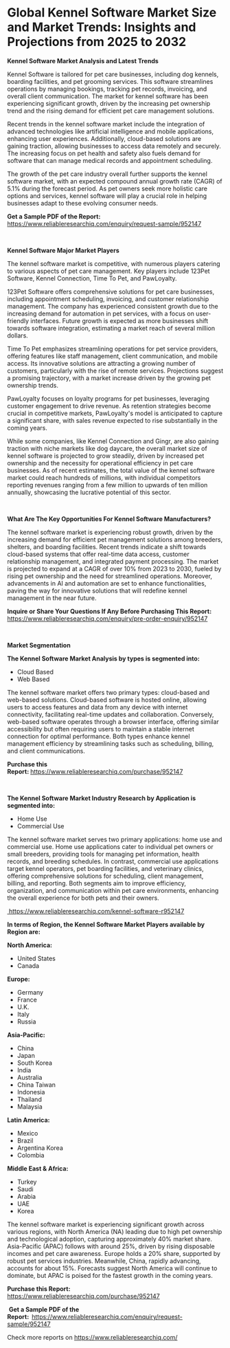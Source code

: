 <p><h1>Global Kennel Software Market Size and Market Trends: Insights and Projections from 2025 to 2032</h1></p><p><strong>Kennel Software Market Analysis and Latest Trends</strong></p>
<p><p>Kennel Software is tailored for pet care businesses, including dog kennels, boarding facilities, and pet grooming services. This software streamlines operations by managing bookings, tracking pet records, invoicing, and overall client communication. The market for kennel software has been experiencing significant growth, driven by the increasing pet ownership trend and the rising demand for efficient pet care management solutions.</p><p>Recent trends in the kennel software market include the integration of advanced technologies like artificial intelligence and mobile applications, enhancing user experiences. Additionally, cloud-based solutions are gaining traction, allowing businesses to access data remotely and securely. The increasing focus on pet health and safety also fuels demand for software that can manage medical records and appointment scheduling. </p><p>The growth of the pet care industry overall further supports the kennel software market, with an expected compound annual growth rate (CAGR) of 5.1% during the forecast period. As pet owners seek more holistic care options and services, kennel software will play a crucial role in helping businesses adapt to these evolving consumer needs.</p></p>
<p><strong>Get a Sample PDF of the Report:&nbsp;</strong> <a href="https://www.reliableresearchiq.com/enquiry/request-sample/952147?utm_campaign=2268&utm_medium=2&utm_source=Github&utm_content=ia&utm_term=06032025&utm_id=kennel-software">https://www.reliableresearchiq.com/enquiry/request-sample/952147</a></p>
<p>&nbsp;</p>
<p><strong>Kennel Software Major Market Players</strong></p>
<p><p>The kennel software market is competitive, with numerous players catering to various aspects of pet care management. Key players include 123Pet Software, Kennel Connection, Time To Pet, and PawLoyalty. </p><p>123Pet Software offers comprehensive solutions for pet care businesses, including appointment scheduling, invoicing, and customer relationship management. The company has experienced consistent growth due to the increasing demand for automation in pet services, with a focus on user-friendly interfaces. Future growth is expected as more businesses shift towards software integration, estimating a market reach of several million dollars.</p><p>Time To Pet emphasizes streamlining operations for pet service providers, offering features like staff management, client communication, and mobile access. Its innovative solutions are attracting a growing number of customers, particularly with the rise of remote services. Projections suggest a promising trajectory, with a market increase driven by the growing pet ownership trends.</p><p>PawLoyalty focuses on loyalty programs for pet businesses, leveraging customer engagement to drive revenue. As retention strategies become crucial in competitive markets, PawLoyalty's model is anticipated to capture a significant share, with sales revenue expected to rise substantially in the coming years.</p><p>While some companies, like Kennel Connection and Gingr, are also gaining traction with niche markets like dog daycare, the overall market size of kennel software is projected to grow steadily, driven by increased pet ownership and the necessity for operational efficiency in pet care businesses. As of recent estimates, the total value of the kennel software market could reach hundreds of millions, with individual competitors reporting revenues ranging from a few million to upwards of ten million annually, showcasing the lucrative potential of this sector.</p></p>
<p>&nbsp;</p>
<p><strong>What Are The Key Opportunities For Kennel Software Manufacturers?</strong></p>
<p><p>The kennel software market is experiencing robust growth, driven by the increasing demand for efficient pet management solutions among breeders, shelters, and boarding facilities. Recent trends indicate a shift towards cloud-based systems that offer real-time data access, customer relationship management, and integrated payment processing. The market is projected to expand at a CAGR of over 10% from 2023 to 2030, fueled by rising pet ownership and the need for streamlined operations. Moreover, advancements in AI and automation are set to enhance functionalities, paving the way for innovative solutions that will redefine kennel management in the near future.</p></p>
<p><strong>Inquire or Share Your Questions If Any Before Purchasing This Report:</strong> <a href="https://www.reliableresearchiq.com/enquiry/pre-order-enquiry/952147?utm_campaign=2268&utm_medium=2&utm_source=Github&utm_content=ia&utm_term=06032025&utm_id=kennel-software">https://www.reliableresearchiq.com/enquiry/pre-order-enquiry/952147</a></p>
<p>&nbsp;</p>
<p><strong>Market Segmentation</strong></p>
<p><strong>The Kennel Software Market Analysis by types is segmented into:</strong></p>
<p><ul><li>Cloud Based</li><li>Web Based</li></ul></p>
<p><p>The kennel software market offers two primary types: cloud-based and web-based solutions. Cloud-based software is hosted online, allowing users to access features and data from any device with internet connectivity, facilitating real-time updates and collaboration. Conversely, web-based software operates through a browser interface, offering similar accessibility but often requiring users to maintain a stable internet connection for optimal performance. Both types enhance kennel management efficiency by streamlining tasks such as scheduling, billing, and client communications.</p></p>
<p><strong>Purchase this Report:&nbsp;</strong><a href="https://www.reliableresearchiq.com/purchase/952147?utm_campaign=2268&utm_medium=2&utm_source=Github&utm_content=ia&utm_term=06032025&utm_id=kennel-software">https://www.reliableresearchiq.com/purchase/952147</a></p>
<p>&nbsp;</p>
<p><strong>The Kennel Software Market Industry Research by Application is segmented into:</strong></p>
<p><ul><li>Home Use</li><li>Commercial Use</li></ul></p>
<p><p>The kennel software market serves two primary applications: home use and commercial use. Home use applications cater to individual pet owners or small breeders, providing tools for managing pet information, health records, and breeding schedules. In contrast, commercial use applications target kennel operators, pet boarding facilities, and veterinary clinics, offering comprehensive solutions for scheduling, client management, billing, and reporting. Both segments aim to improve efficiency, organization, and communication within pet care environments, enhancing the overall experience for both pets and their owners.</p></p>
<p><a href="https://www.reliableresearchiq.com/kennel-software-r952147?utm_campaign=2268&utm_medium=2&utm_source=Github&utm_content=ia&utm_term=06032025&utm_id=kennel-software">&nbsp;https://www.reliableresearchiq.com/kennel-software-r952147</a></p>
<p><strong>In terms of Region, the Kennel Software Market Players available by Region are:</strong></p>
<p>
    <p> <strong> North America: </strong>
        <ul>
            <li>United States</li>
            <li>Canada</li>
        </ul>
        </p> 
    <p> <strong> Europe: </strong>
        <ul>
            <li>Germany</li>
            <li>France</li>
            <li>U.K.</li>
            <li>Italy</li>
            <li>Russia</li>
        </ul>
        </p> 
    <p> <strong> Asia-Pacific: </strong>
        <ul>
            <li>China</li>
            <li>Japan</li>
            <li>South Korea</li>
            <li>India</li>
            <li>Australia</li>
            <li>China Taiwan</li>
            <li>Indonesia</li>
            <li>Thailand</li>
            <li>Malaysia</li>
        </ul>
        </p> 
    <p> <strong> Latin America: </strong>
        <ul>
            <li>Mexico</li>
            <li>Brazil</li>
            <li>Argentina Korea</li>
            <li>Colombia</li>
        </ul>
        </p> 
    <p> <strong> Middle East & Africa: </strong>
        <ul>
            <li>Turkey</li>
            <li>Saudi</li>
            <li>Arabia</li>
            <li>UAE</li>
            <li>Korea</li>
        </ul>
    </p>
    </p>
<p><p>The kennel software market is experiencing significant growth across various regions, with North America (NA) leading due to high pet ownership and technological adoption, capturing approximately 40% market share. Asia-Pacific (APAC) follows with around 25%, driven by rising disposable incomes and pet care awareness. Europe holds a 20% share, supported by robust pet services industries. Meanwhile, China, rapidly advancing, accounts for about 15%. Forecasts suggest North America will continue to dominate, but APAC is poised for the fastest growth in the coming years.</p></p>
<p><strong>Purchase this Report: </strong><a href="https://www.reliableresearchiq.com/purchase/952147?utm_campaign=2268&utm_medium=2&utm_source=Github&utm_content=ia&utm_term=06032025&utm_id=kennel-software">https://www.reliableresearchiq.com/purchase/952147</a></p>
<p>&nbsp;<strong>Get a Sample PDF of the Report:&nbsp;&nbsp;</strong><a href="https://www.reliableresearchiq.com/enquiry/request-sample/952147?utm_campaign=2268&utm_medium=2&utm_source=Github&utm_content=ia&utm_term=06032025&utm_id=kennel-software">https://www.reliableresearchiq.com/enquiry/request-sample/952147</a></p>
<p><strong></strong></p>
<p>Check more reports on <a href="https://www.reliableresearchiq.com/?utm_campaign=2268&utm_medium=2&utm_source=Github&utm_content=ia&utm_term=06032025&utm_id=kennel-software">https://www.reliableresearchiq.com/</a></p>
